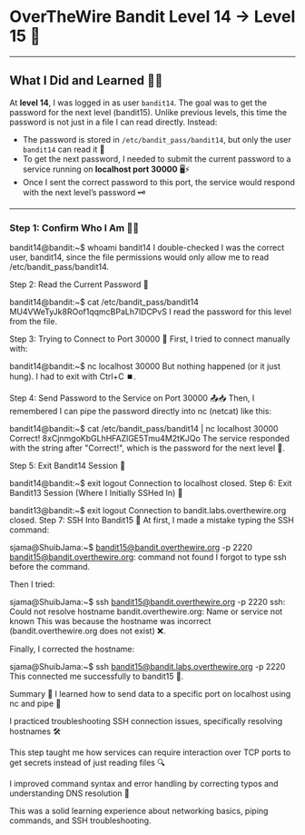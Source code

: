 # OverTheWire Bandit Level 14 → Level 15 🚀

---

## What I Did and Learned 🧑‍💻

At **level 14**, I was logged in as user `bandit14`. The goal was to get the password for the next level (bandit15). Unlike previous levels, this time the password is not just in a file I can read directly. Instead:

- The password is stored in `/etc/bandit_pass/bandit14`, but only the user `bandit14` can read it 🔐
- To get the next password, I needed to submit the current password to a service running on **localhost port 30000** 🖥️⚡
- Once I sent the correct password to this port, the service would respond with the next level’s password 🗝️

---

### Step 1: Confirm Who I Am 🕵️‍♂️

bandit14@bandit:~$ whoami
bandit14
I double-checked I was the correct user, bandit14, since the file permissions would only allow me to read /etc/bandit_pass/bandit14.

Step 2: Read the Current Password 📄

bandit14@bandit:~$ cat /etc/bandit_pass/bandit14
MU4VWeTyJk8ROof1qqmcBPaLh7lDCPvS
I read the password for this level from the file.

Step 3: Trying to Connect to Port 30000 🔌
First, I tried to connect manually with:

bandit14@bandit:~$ nc localhost 30000
But nothing happened (or it just hung). I had to exit with Ctrl+C ⏹️.

Step 4: Send Password to the Service on Port 30000 📤📥
Then, I remembered I can pipe the password directly into nc (netcat) like this:

bandit14@bandit:~$ cat /etc/bandit_pass/bandit14 | nc localhost 30000
Correct!
8xCjnmgoKbGLhHFAZlGE5Tmu4M2tKJQo
The service responded with the string after "Correct!", which is the password for the next level 🔑.

Step 5: Exit Bandit14 Session 👋

bandit14@bandit:~$ exit
logout
Connection to localhost closed.
Step 6: Exit Bandit13 Session (Where I Initially SSHed In) 🔐

bandit13@bandit:~$ exit
logout
Connection to bandit.labs.overthewire.org closed.
Step 7: SSH Into Bandit15 🚪
At first, I made a mistake typing the SSH command:

sjama@ShuibJama:~$ bandit15@bandit.overthewire.org -p 2220
bandit15@bandit.overthewire.org: command not found
I forgot to type ssh before the command.

Then I tried:

sjama@ShuibJama:~$ ssh bandit15@bandit.overthewire.org -p 2220
ssh: Could not resolve hostname bandit.overthewire.org: Name or service not known
This was because the hostname was incorrect (bandit.overthewire.org does not exist) ❌.

Finally, I corrected the hostname:

sjama@ShuibJama:~$ ssh bandit15@bandit.labs.overthewire.org -p 2220
This connected me successfully to bandit15 🎉.

Summary 📝
I learned how to send data to a specific port on localhost using nc and pipe 🔄

I practiced troubleshooting SSH connection issues, specifically resolving hostnames 🛠️

This step taught me how services can require interaction over TCP ports to get secrets instead of just reading files 🔍

I improved command syntax and error handling by correcting typos and understanding DNS resolution 🧠

This was a solid learning experience about networking basics, piping commands, and SSH troubleshooting.
